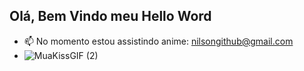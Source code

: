 ## Olá, Bem Vindo meu **Hello Word**
  
- 📫 No momento estou assistindo anime: nilsongithub@gmail.com
- ![MuaKissGIF (2)](https://github.com/user-attachments/assets/e7a5e0d8-6ab3-4467-8a85-f31dcb713b53)

<!--
**Nilson-DataScience/Nilson-DataScience** is a ✨ _special_ ✨ repository because its `README.md` (this file) appears on your GitHub profile.

Here are some ideas to get you started:

- 🔭 I’m currently working on ...
- 🌱 I’m currently learning ...
- 👯 I’m looking to collaborate on ...
- 🤔 I’m looking for help with ...
- 💬 Ask me about ...
- 📫 How to reach me: ...
- 😄 Pronouns: ...
- ⚡ Fun fact: ...
-->
